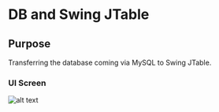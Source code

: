 <h1>DB and Swing JTable</h1>

<h2>Purpose</h2>
<p>Transferring the database coming via MySQL to Swing JTable.</p>


<h3>UI Screen</h3>
<img src="https://github.com/olcaykoyuturk/DB-and-Swing/blob/main/README_IMG/img.png?raw=true" alt="alt text">
